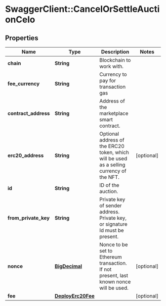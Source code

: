 # SwaggerClient::CancelOrSettleAuctionCelo

## Properties
Name | Type | Description | Notes
------------ | ------------- | ------------- | -------------
**chain** | **String** | Blockchain to work with. | 
**fee_currency** | **String** | Currency to pay for transaction gas | 
**contract_address** | **String** | Address of the marketplace smart contract. | 
**erc20_address** | **String** | Optional address of the ERC20 token, which will be used as a selling currency of the NFT. | [optional] 
**id** | **String** | ID of the auction. | 
**from_private_key** | **String** | Private key of sender address. Private key, or signature Id must be present. | 
**nonce** | [**BigDecimal**](BigDecimal.md) | Nonce to be set to Ethereum transaction. If not present, last known nonce will be used. | [optional] 
**fee** | [**DeployErc20Fee**](DeployErc20Fee.md) |  | [optional] 

